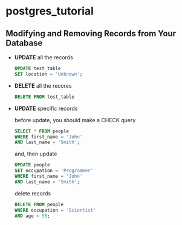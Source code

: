# postgres_tutorial

## Modifying and Removing Records from Your Database
   
* **UPDATE** all the records
    ```SQL
    UPDATE test_table
    SET location = 'Unknown';
    ```
* **DELETE** all the recores
    ```SQL
    DELETE FROM test_table
    ```
* **UPDATE** specific records
    
    before update, you should make a CHECK query
    ```SQL
    SELECT * FROM people
    WHERE first_name = 'John'
    AND last_name = 'Smith';
    ```
    and, then update
    ```SQL
    UPDATE people
    SET occupation = 'Programmer'
    WHERE first_name = 'John'
    AND last_name = 'Smith';
    ```

    delete records
    ```SQL
    DELETE FROM people
    WHERE occupation = 'Scientist'
    AND age < 58; 
    ```